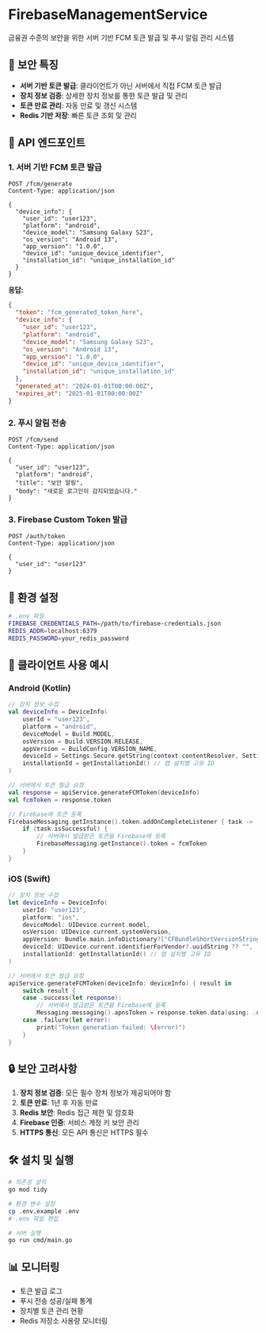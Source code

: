 # FirebaseManagementService

금융권 수준의 보안을 위한 서버 기반 FCM 토큰 발급 및 푸시 알림 관리 시스템

## 🔐 보안 특징

- **서버 기반 토큰 발급**: 클라이언트가 아닌 서버에서 직접 FCM 토큰 발급
- **장치 정보 검증**: 상세한 장치 정보를 통한 토큰 발급 및 관리
- **토큰 만료 관리**: 자동 만료 및 갱신 시스템
- **Redis 기반 저장**: 빠른 토큰 조회 및 관리

## 🚀 API 엔드포인트

### 1. 서버 기반 FCM 토큰 발급
```http
POST /fcm/generate
Content-Type: application/json

{
  "device_info": {
    "user_id": "user123",
    "platform": "android",
    "device_model": "Samsung Galaxy S23",
    "os_version": "Android 13",
    "app_version": "1.0.0",
    "device_id": "unique_device_identifier",
    "installation_id": "unique_installation_id"
  }
}
```

**응답:**
```json
{
  "token": "fcm_generated_token_here",
  "device_info": {
    "user_id": "user123",
    "platform": "android",
    "device_model": "Samsung Galaxy S23",
    "os_version": "Android 13",
    "app_version": "1.0.0",
    "device_id": "unique_device_identifier",
    "installation_id": "unique_installation_id"
  },
  "generated_at": "2024-01-01T00:00:00Z",
  "expires_at": "2025-01-01T00:00:00Z"
}
```

### 2. 푸시 알림 전송
```http
POST /fcm/send
Content-Type: application/json

{
  "user_id": "user123",
  "platform": "android",
  "title": "보안 알림",
  "body": "새로운 로그인이 감지되었습니다."
}
```

### 3. Firebase Custom Token 발급
```http
POST /auth/token
Content-Type: application/json

{
  "user_id": "user123"
}
```

## 🔧 환경 설정

```bash
# .env 파일
FIREBASE_CREDENTIALS_PATH=/path/to/firebase-credentials.json
REDIS_ADDR=localhost:6379
REDIS_PASSWORD=your_redis_password
```

## 📱 클라이언트 사용 예시

### Android (Kotlin)
```kotlin
// 장치 정보 수집
val deviceInfo = DeviceInfo(
    userId = "user123",
    platform = "android",
    deviceModel = Build.MODEL,
    osVersion = Build.VERSION.RELEASE,
    appVersion = BuildConfig.VERSION_NAME,
    deviceId = Settings.Secure.getString(context.contentResolver, Settings.Secure.ANDROID_ID),
    installationId = getInstallationId() // 앱 설치별 고유 ID
)

// 서버에서 토큰 발급 요청
val response = apiService.generateFCMToken(deviceInfo)
val fcmToken = response.token

// Firebase에 토큰 등록
FirebaseMessaging.getInstance().token.addOnCompleteListener { task ->
    if (task.isSuccessful) {
        // 서버에서 발급받은 토큰을 Firebase에 등록
        FirebaseMessaging.getInstance().token = fcmToken
    }
}
```

### iOS (Swift)
```swift
// 장치 정보 수집
let deviceInfo = DeviceInfo(
    userId: "user123",
    platform: "ios",
    deviceModel: UIDevice.current.model,
    osVersion: UIDevice.current.systemVersion,
    appVersion: Bundle.main.infoDictionary?["CFBundleShortVersionString"] as? String ?? "",
    deviceId: UIDevice.current.identifierForVendor?.uuidString ?? "",
    installationId: getInstallationId() // 앱 설치별 고유 ID
)

// 서버에서 토큰 발급 요청
apiService.generateFCMToken(deviceInfo: deviceInfo) { result in
    switch result {
    case .success(let response):
        // 서버에서 발급받은 토큰을 Firebase에 등록
        Messaging.messaging().apnsToken = response.token.data(using: .utf8)
    case .failure(let error):
        print("Token generation failed: \(error)")
    }
}
```

## 🔒 보안 고려사항

1. **장치 정보 검증**: 모든 필수 장치 정보가 제공되어야 함
2. **토큰 만료**: 1년 후 자동 만료
3. **Redis 보안**: Redis 접근 제한 및 암호화
4. **Firebase 인증**: 서비스 계정 키 보안 관리
5. **HTTPS 통신**: 모든 API 통신은 HTTPS 필수

## 🛠️ 설치 및 실행

```bash
# 의존성 설치
go mod tidy

# 환경 변수 설정
cp .env.example .env
# .env 파일 편집

# 서버 실행
go run cmd/main.go
```

## 📊 모니터링

- 토큰 발급 로그
- 푸시 전송 성공/실패 통계
- 장치별 토큰 관리 현황
- Redis 저장소 사용량 모니터링
